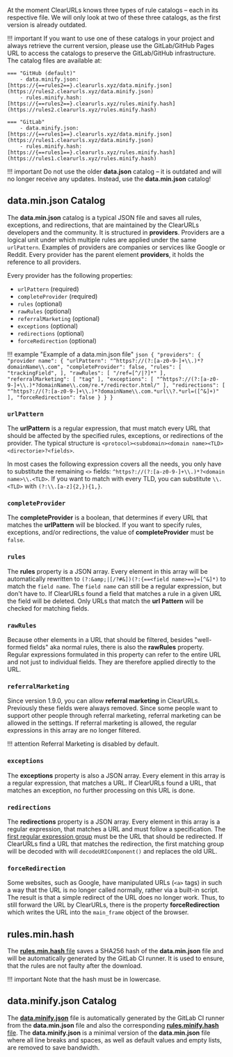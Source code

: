 At the moment ClearURLs knows three types of rule catalogs – each in its respective file. 
We will only look at two of these three catalogs, as the first version is already outdated.

!!! important
    If you want to use one of these catalogs in your project and always retrieve the current version, 
    please use the GitLab/GitHub Pages URL to access the catalogs to preserve the GitLab/GitHub infrastructure. 
    The catalog files are available at:

    === "GitHub (default)"
        - data.minify.json: [https://{==rules2==}.clearurls.xyz/data.minify.json](https://rules2.clearurls.xyz/data.minify.json)
        - rules.minify.hash: [https://{==rules2==}.clearurls.xyz/rules.minify.hash](https://rules2.clearurls.xyz/rules.minify.hash)

    === "GitLab"
        - data.minify.json: [https://{==rules1==}.clearurls.xyz/data.minify.json](https://rules1.clearurls.xyz/data.minify.json)
        - rules.minify.hash: [https://{==rules1==}.clearurls.xyz/rules.minify.hash](https://rules1.clearurls.xyz/rules.minify.hash)

!!! important
    Do not use the older **data.json** catalog – it is outdated and will no longer receive any updates.
    Instead, use the **data.min.json** catalog!

## data.min.json Catalog
The **data.min.json** catalog is a typical JSON file and saves all rules, exceptions, and redirections, 
that are maintained by the ClearURLs developers and the community.
It is structured in **providers**.
Providers are a logical unit under which multiple rules are applied under the same `urlPattern`.
Examples of providers are companies or services like Google or Reddit.
Every provider has the parent element **providers**, it holds the reference to all providers.

Every provider has the following properties:

- `urlPattern` (required)
- `completeProvider` (required)
- `rules` (optional)
- `rawRules` (optional)
- `referralMarketing` (optional)
- `exceptions` (optional)
- `redirections` (optional)
- `forceRedirection` (optional)

!!! example "Example of a data.min.json file"
    ```json
    {
        "providers": {
            "provider name": {
                "urlPattern": "^https?://(?:[a-z0-9-]+\\.)*?domainName\\.com",
                "completeProvider": false,
                "rules": [
                    "trackingField",
                ],
                "rawRules": [
                    "/ref=[^/|?]*"
                ],
                "referralMarketing": [
                    "tag"
                ],
                "exceptions": [
                    "^https?://(?:[a-z0-9-]+\\.)*?domainName\\.com/re.*/redirector.html/"
                ],
                "redirections": [
                    "^https?://(?:[a-z0-9-]+\\.)*?domainName\\.com.*url\\?.*url=([^&]+)"
                ],
                "forceRedirection": false
            }
        }
    }
    ```

### `urlPattern`
The **urlPattern** is a regular expression, that must match every URL that should be affected by the specified rules, 
exceptions, or redirections of the provider. 
The typical structure is `<protocol><subdomain><domain name><TLD><directorie>?<fields>`.

In most cases the following expression covers all the needs, you only have to substitute the remaining `<>` 
fields: `^https?://(?:[a-z0-9-]+\\.)*?<domain name>\\.<TLD>`. If you want to match with every TLD, 
you can substitute `\\.<TLD>` with `(?:\\.[a-z]{2,}){1,}`.

### `completeProvider`
The **completeProvider** is a boolean, that determines if every URL that matches the **urlPattern** will be blocked. 
If you want to specify rules, exceptions, and/or redirections, the value of **completeProvider** must be `false`.

### `rules`
The **rules** property is a JSON array. Every element in this array will be automatically rewritten to 
`(?:&amp;|[/?#&])(?:{==<field name>==}=[^&]*)` to match the `field name`.
The `field name` can still be a regular expression, but don't have to.
If ClearURLs found a field that matches a rule in a given URL the field will be deleted. 
Only URLs that match the **url Pattern** will be checked for matching fields.

### `rawRules`
Because other elements in a URL that should be filtered, besides "well-formed fields" aka normal rules,
there is also the **rawRules** property. Regular expressions formulated in this property can refer to the entire URL
and not just to individual fields. They are therefore applied directly to the URL.

### `referralMarketing`
Since version 1.9.0, you can allow **referral marketing** in ClearURLs.
Previously these fields were always removed. Since some people want to support other people through referral marketing,
referral marketing can be allowed in the settings. If referral marketing is allowed,
the regular expressions in this array are no longer filtered.

!!! attention
    Referral Marketing is disabled by default.

### `exceptions`
The **exceptions** property is also a JSON array. Every element in this array is a regular expression, that matches a URL. 
If ClearURLs found a URL, that matches an exception, no further processing on this URL is done.

### `redirections`
The **redirections** property is a JSON array. Every element in this array is a regular expression, that matches a URL and 
must follow a specification. 
The [first regular expression group](https://www.regular-expressions.info/brackets.html) must be the URL that should be redirected. 
If ClearURLs find a URL that matches the redirection, the first matching group will be decoded with will `decodeURIComponent()` and
replaces the old URL.

### `forceRedirection`
Some websites, such as Google, have manipulated URLs (`<a>` tags) in such a way that the URL is no
longer called normally, rather via a built-in script. The result is that a simple redirect of the URL does no longer work.
Thus, to still forward the URL by ClearURLs, there is the property **forceRedirection**
which writes the URL into the `main_frame` object of the browser.

## rules.min.hash
The [**rules.min.hash** file](https://gitlab.com/KevinRoebert/ClearUrls/-/jobs/artifacts/master/raw/rules.min.hash?job=hash%20rules)
saves a SHA256 hash of the **data.min.json** file and will be automatically generated by the GitLab CI runner.
It is used to ensure, that the rules are not faulty after the download. 

!!! important
    Note that the hash must be in lowercase.

## data.minify.json Catalog
The [**data.minify.json**](https://gitlab.com/KevinRoebert/ClearUrls/-/jobs/artifacts/master/raw/data.minify.json?job=hash%20rules) 
file is automatically generated by the GitLab CI runner from the **data.min.json** file and also the corresponding
[**rules.minify.hash** file](https://gitlab.com/KevinRoebert/ClearUrls/-/jobs/artifacts/master/raw/rules.minify.hash?job=hash%20rules). 
The **data.minify.json** is a minimal version of the **data.min.json** file where all line breaks and spaces, 
as well as default values and empty lists, are removed to save bandwidth.
